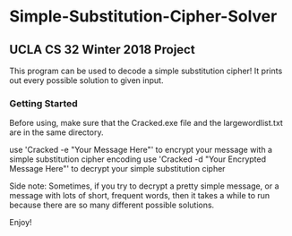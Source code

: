 # Simple-Substitution-Cipher-Solver
## UCLA CS 32 Winter 2018 Project 

This program can be used to decode a simple substitution cipher! It prints out every possible solution to given input.

### Getting Started
Before using, make sure that the Cracked.exe file and the largewordlist.txt are in the same directory. 

use 'Cracked -e "Your Message Here"' to encrypt your message with a simple substitution cipher encoding
use 'Cracked -d "Your Encrypted Message Here"' to decrypt your simple substitution cipher

Side note:
Sometimes, if you try to decrypt a pretty simple message, or a message with lots of short, frequent words, then
it takes a while to run because there are so many different possible solutions. 

Enjoy! 
